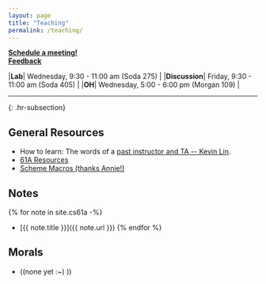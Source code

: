 ```yaml
---
layout: page
title: "Teaching"
permalink: /teaching/
---
```


**[Schedule a meeting!](https://go.addcnin.blue/meeting)**  
[**Feedback**](https://go.addcnin.blue/feedback)

|**Lab**| Wednesday, 9:30 - 11:00 am (Soda 275) |
|**Discussion**| Friday, 9:30 - 11:00 am (Soda 405) |
|**OH**| Wednesday, 5:00 - 6:00 pm (Morgan 109) |

---
{: .hr-subsection}

## General Resources
- How to learn: The words of a [past instructor and TA -- Kevin Lin](https://kevinl.info/cs61a/).
- [61A Resources](https://cs61a.org/resources.html)
- [Scheme Macros (thanks Annie!)](https://docs.google.com/presentation/d/19GhUvcpZT1lVeO-D740SV5tgPYa-qgSYHKPI_yMLJL4/edit)

## Notes

{% for note in site.cs61a -%}
- [{{ note.title }}]({{ note.url }})
{% endfor %}

## Morals
- ((none yet :~) ))
